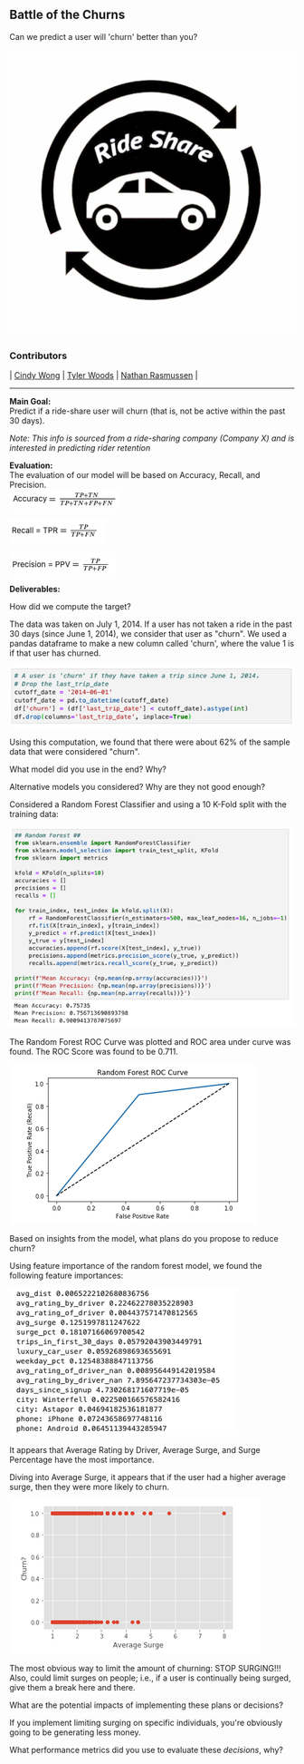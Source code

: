 ## Battle of the Churns

Can we predict a user will 'churn' better than you?


![Ride Share Header](images/ride_share_logo.jpg)


### Contributors
|  [Cindy Wong](https://github.com/cwong690)  |
 [Tyler Woods](https://github.com/tylerjwoods)  |
 [Nathan Rasmussen](https://github.com/rasbot)  |
   
---

**Main Goal:** <br>
Predict if a ride-share user will churn (that is, not be active within the past 30 days). <br>

*Note: This info is sourced from a ride-sharing company (Company X) and is interested in predicting rider retention*

**Evaluation:**<br>
The evaluation of our model will be based on Accuracy, Recall, and Precision.<br>
![Accuracy](images/accuracy1.png)

![Recall](images/recall.png)

![Precision](images/precision.png)

**Deliverables:**<br>

How did we compute the target? <br>

The data was taken on July 1, 2014. If a user has not taken a ride in the past 30 days (since June 1, 2014), we consider that user as "churn". We used a pandas dataframe to make a new column called 'churn', where the value 1 is if that user has churned.

![churned](images/churn_calculation.png)

Using this computation, we found that there were about 62% of the sample data that were considered "churn".


What model did you use in the end? Why? <br>



Alternative models you considered? Why are they not good enough? <br>

Considered a Random Forest Classifier and using a 10 K-Fold split with the training data:

![Random Forest](images/random_forest.png)

The Random Forest ROC Curve was plotted and ROC area under curve was found. The ROC Score was found to be 0.711.

![Random Forest ROC](images/random_forest_roc.png)


Based on insights from the model, what plans do you propose to reduce churn?

Using feature importance of the random forest model, we found the following feature importances:

![Random Forest Feature Importances](images/random_forest_feature_importance.png)

It appears that Average Rating by Driver, Average Surge, and Surge Percentage have the most importance. 

Diving into Average Surge, it appears that if the user had a higher average surge, then they were more likely to churn.

![Average Surge](images/average_surge.png)

The most obvious way to limit the amount of churning: STOP SURGING!!!
Also, could limit surges on people; i.e., if a user is continually being surged, give them a break here and there.

What are the potential impacts of implementing these plans or decisions? 

If you implement limiting surging on specific individuals, you're obviously going to be generating less money.

What performance metrics did you use to evaluate these *decisions*, why?